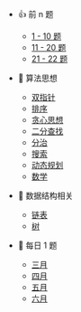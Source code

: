 - 👍 前 n 题
  - [1 - 10 题](leetcode/1-10.md "1 - 10 题 - LeetCode")
  - [11 - 20 题](leetcode/11-20.md "11 -20 题 - LeetCode")
  - [21 - 22 题](leetcode/21-30.md "21 - 22 题 - LeetCode")

- 🔐 算法思想
  - [双指针](leetcode/双指针.md "双指针 - LeetCode")
  - [排序](leetcode/排序.md "排序 - LeetCode")
  - [贪心思想](leetcode/贪心思想.md "贪心思想 - LeetCode")
  - [二分查找](leetcode/二分查找.md)
  - [分治](leetcode/分治.md)
  - [搜索](leetcode/搜索.md "搜索 - LeetCode")
  - [动态规划](leetcode/动态规划.md "动态规划 - LeetCode")
  - [数学](leetcode/数学.md)

- 🔢 数据结构相关
  - [链表](leetcode/链表.md "链表 - LeetCode")
  - [树](leetcode/树.md "树 - LeetCode")

- 📅 每日 1 题
  - [三月](leetcode/march-2020.md "三月 - LeetCode 每日 1 题")
  - [四月](leetcode/april-2020.md "四月 - LeetCode 每日 1 题")
  - [五月](leetcode/may-2020.md "五月 - LeetCode 每日 1 题")
  - [六月](leetcode/june-2020.md "六月 - LeetCode 每日 1 题")